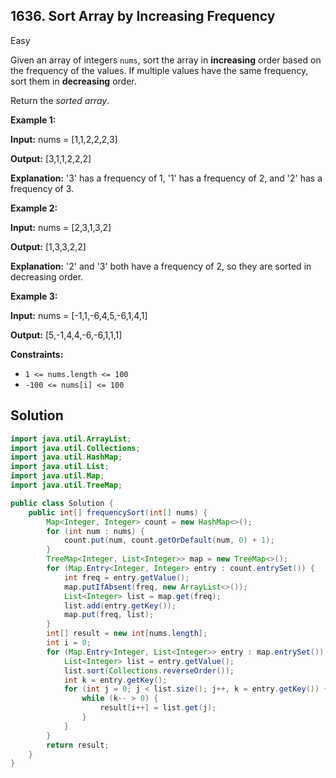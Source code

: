 ## 1636\. Sort Array by Increasing Frequency

Easy

Given an array of integers `nums`, sort the array in **increasing** order based on the frequency of the values. If multiple values have the same frequency, sort them in **decreasing** order.

Return the _sorted array_.

**Example 1:**

**Input:** nums = [1,1,2,2,2,3]

**Output:** [3,1,1,2,2,2]

**Explanation:** '3' has a frequency of 1, '1' has a frequency of 2, and '2' has a frequency of 3.

**Example 2:**

**Input:** nums = [2,3,1,3,2]

**Output:** [1,3,3,2,2]

**Explanation:** '2' and '3' both have a frequency of 2, so they are sorted in decreasing order.

**Example 3:**

**Input:** nums = [-1,1,-6,4,5,-6,1,4,1]

**Output:** [5,-1,4,4,-6,-6,1,1,1]

**Constraints:**

*   `1 <= nums.length <= 100`
*   `-100 <= nums[i] <= 100`

## Solution

```java
import java.util.ArrayList;
import java.util.Collections;
import java.util.HashMap;
import java.util.List;
import java.util.Map;
import java.util.TreeMap;

public class Solution {
    public int[] frequencySort(int[] nums) {
        Map<Integer, Integer> count = new HashMap<>();
        for (int num : nums) {
            count.put(num, count.getOrDefault(num, 0) + 1);
        }
        TreeMap<Integer, List<Integer>> map = new TreeMap<>();
        for (Map.Entry<Integer, Integer> entry : count.entrySet()) {
            int freq = entry.getValue();
            map.putIfAbsent(freq, new ArrayList<>());
            List<Integer> list = map.get(freq);
            list.add(entry.getKey());
            map.put(freq, list);
        }
        int[] result = new int[nums.length];
        int i = 0;
        for (Map.Entry<Integer, List<Integer>> entry : map.entrySet()) {
            List<Integer> list = entry.getValue();
            list.sort(Collections.reverseOrder());
            int k = entry.getKey();
            for (int j = 0; j < list.size(); j++, k = entry.getKey()) {
                while (k-- > 0) {
                    result[i++] = list.get(j);
                }
            }
        }
        return result;
    }
}
```